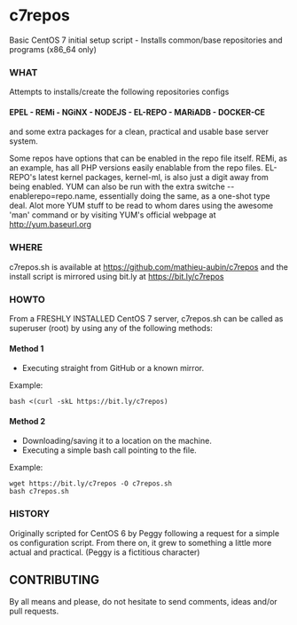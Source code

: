 # c7repos

Basic CentOS 7 initial setup script - Installs common/base repositories and programs (x86_64 only)

### WHAT

Attempts to installs/create the following repositories configs

#### EPEL - REMi - NGiNX - NODEJS - EL-REPO - MARiADB - DOCKER-CE

and some extra packages for a clean, practical and usable base server system.

Some repos have options that can be enabled in the repo file itself. REMi, as an example, has all PHP versions easily enablable from the repo files. EL-REPO's latest kernel packages, kernel-ml, is also just a digit away from being enabled. YUM can also be run with the extra switche --enablerepo=repo.name, essentially doing the same, as a one-shot type deal. Alot more YUM stuff to be read to whom dares using the awesome 'man' command or by visiting YUM's official webpage at http://yum.baseurl.org

### WHERE

c7repos.sh is available at https://github.com/mathieu-aubin/c7repos and the install script is mirrored using bit.ly at https://bit.ly/c7repos

### HOWTO

From a FRESHLY INSTALLED CentOS 7 server, c7repos.sh can be called as superuser (root) by using any of the following methods:

####  Method 1

  - Executing straight from GitHub or a known mirror.

  Example:

```shell
bash <(curl -skL https://bit.ly/c7repos)
```

####  Method 2

  - Downloading/saving it to a location on the machine.
  - Executing a simple bash call pointing to the file.

  Example:

```shell
wget https://bit.ly/c7repos -O c7repos.sh
bash c7repos.sh
```

### HISTORY

Originally scripted for CentOS 6 by Peggy following a request for a simple os configuration script. From there on, it grew to something a little more actual and practical. (Peggy is a fictitious character)

## CONTRIBUTING

By all means and please, do not hesitate to send comments, ideas and/or pull requests.
